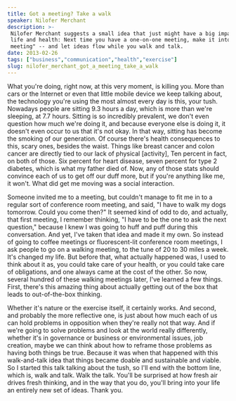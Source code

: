 ```yaml
---
title: Got a meeting? Take a walk
speaker: Nilofer Merchant
description: >-
 Nilofer Merchant suggests a small idea that just might have a big impact on your
 life and health: Next time you have a one-on-one meeting, make it into a "walking
 meeting" -- and let ideas flow while you walk and talk.
date: 2013-02-26
tags: ["business","communication","health","exercise"]
slug: nilofer_merchant_got_a_meeting_take_a_walk
---
```


What you're doing, right now, at this very moment, is killing you. More than cars or the
Internet or even that little mobile device we keep talking about, the technology you're
using the most almost every day is this, your tush. Nowadays people are sitting 9.3 hours
a day, which is more than we're sleeping, at 7.7 hours. Sitting is so incredibly
prevalent, we don't even question how much we're doing it, and because everyone else is
doing it, it doesn't even occur to us that it's not okay. In that way, sitting has become
the smoking of our generation. Of course there's health consequences to this, scary ones,
besides the waist. Things like breast cancer and colon cancer are directly tied to our
lack of physical [activity], Ten percent in fact, on both of those. Six percent for heart
disease, seven percent for type 2 diabetes, which is what my father died of. Now, any of
those stats should convince each of us to get off our duff more, but if you're anything
like me, it won't. What did get me moving was a social interaction.

Someone invited me to a meeting, but couldn't manage to fit me in to a regular sort of
conference room meeting, and said, "I have to walk my dogs tomorrow. Could you come then?"
It seemed kind of odd to do, and actually, that first meeting, I remember thinking, "I
have to be the one to ask the next question," because I knew I was going to huff and puff
during this conversation. And yet, I've taken that idea and made it my own. So instead of
going to coffee meetings or fluorescent-lit conference room meetings, I ask people to go
on a walking meeting, to the tune of 20 to 30 miles a week. It's changed my life. But
before that, what actually happened was, I used to think about it as, you could take care
of your health, or you could take care of obligations, and one always came at the cost of
the other. So now, several hundred of these walking meetings later, I've learned a few
things. First, there's this amazing thing about actually getting out of the box that leads
to out-of-the-box thinking.

Whether it's nature or the exercise itself, it certainly works. And second, and probably
the more reflective one, is just about how much each of us can hold problems in opposition
when they're really not that way. And if we're going to solve problems and look at the
world really differently, whether it's in governance or business or environmental issues,
job creation, maybe we can think about how to reframe those problems as having both things
be true. Because it was when that happened with this walk-and-talk idea that things became
doable and sustainable and viable. So I started this talk talking about the tush, so I'll
end with the bottom line, which is, walk and talk. Walk the talk. You'll be surprised at
how fresh air drives fresh thinking, and in the way that you do, you'll bring into your
life an entirely new set of ideas. Thank you.

<!--
ad_duration=3.33
event="TED2013"
external_start_time=0
has_talk_citation=0
intro_duration=11.82
is_subtitle_required="False"
is_talk_featured="True"
language="en"
language_swap="False"
native_language="en"
number_of_related_talks=6
number_of_speakers=1
number_of_subtitled_videos=50
number_of_tags=4
number_of_talk_download_languages=51
number_of_talk_more_resources=0
number_of_talk_recommendations=1
number_of_talks_take_actions=0
post_ad_duration=0.83
published_timestamp="2013-04-29 15:00:49"
recording_date="2013-02-26"
speaker_description="Corporate director, author"
speaker_is_published=1
speaker_name="Nilofer Merchant"
talk_more_resources=[]
talk_name="Got a meeting? Take a walk"
talk_recommendations_blurb="Beware your desk! The business innovator shares a plethora of articles on the health risks of sitting the day away."
talks_tags=["business","communication","health","exercise"]
talks_take_action=[]
url_audio="https://download.ted.com/talks/NiloferMerchant_2013.mp3?apikey=acme-roadrunner"
url_photo_speaker="https://pe.tedcdn.com/images/ted/745300959fa764ccac8076e4dd328d13384b0640_254x191.jpg"
url_photo_talk="https://pe.tedcdn.com/images/ted/79568797ad0adcdfad9b9954374c5d0fd2078db0_1600x1200.jpg"
url_webpage="https://www.ted.com/talks/nilofer_merchant_got_a_meeting_take_a_walk"
video_type_name="TED Stage Talk"
-->